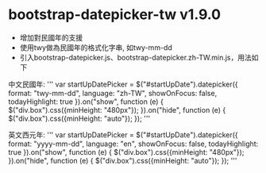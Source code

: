 bootstrap-datepicker-tw v1.9.0
=======================

* 增加對民國年的支援
* 使用twy做為民國年的格式化字串, 如twy-mm-dd
* 引入bootstrap-datepicker.js、bootstrap-datepicker.zh-TW.min.js，用法如下

中文民國年:
'''
var startUpDatePicker = $("#startUpDate").datepicker({
	format: "twy-mm-dd",
	language: "zh-TW",
	showOnFocus: false,
	todayHighlight: true
}).on("show", function (e) {
	$("div.box").css({minHeight: "480px"});
}).on("hide", function (e) {
	$("div.box").css({minHeight: "auto"});
});
'''

英文西元年:
'''
var startUpDatePicker = $("#startUpDate").datepicker({
	format: "yyyy-mm-dd",
	language: "en",
	showOnFocus: false,
	todayHighlight: true
}).on("show", function (e) {
	$("div.box").css({minHeight: "480px"});
}).on("hide", function (e) {
	$("div.box").css({minHeight: "auto"});
});
'''